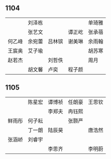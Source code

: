 ## 1104
|     |     |     |     |     |
| --- | --- | --- | --- | --- |
|  | 刘泽栋 |  |  | 单琦雅 |
|  | 张艺文 |  | 谭正屹 | 张承蓓 |
| 何乙峰 | 余宛蕾 | 吕林镔 | 谢美琳 | 余雨翰 |
| 王宸奥 | 艾子瑜 |  |  | 胡苏寒 |
| 赵若杰 |  | 刘哲佚 |  | 周月 |
|  | 胡文馨 | 卢奕 | 程子颜 |  |

## 1105
|     |     |     |     |     |
| --- | --- | --- | --- | --- |
|  | 陈星宏 | 谭博祯 | 任朗豪 | 王思钦 |
|  |  | 李郑夫 | 冉钰熙 |  |
| 鲜雨彤 | 何子耘 |  | 张颢严 |  |
|  | 丁一朗 | 陆辰昊 |  | 唐浩然 |
| 张涵峤 | 刘睿宇 |  |  |  |
|  |  | 李思齐 |  | 李明蔚 |


